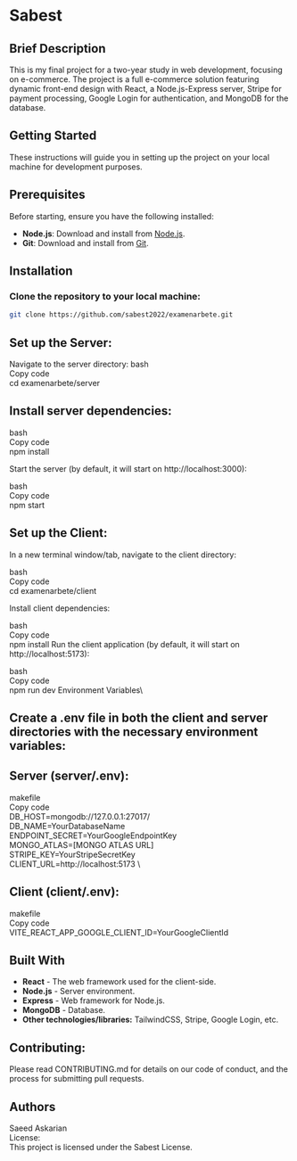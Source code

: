 # Sabest

## Brief Description
This is my final project for a two-year study in web development, focusing on e-commerce. The project is a full e-commerce solution featuring dynamic front-end design with React, a Node.js-Express server, Stripe for payment processing, Google Login for authentication, and MongoDB for the database.

## Getting Started
These instructions will guide you in setting up the project on your local machine for development purposes.

## Prerequisites
Before starting, ensure you have the following installed:

- **Node.js**: Download and install from [Node.js](https://nodejs.org/).
- **Git**: Download and install from [Git](https://git-scm.com/).

## Installation

### Clone the repository to your local machine:
```bash
git clone https://github.com/sabest2022/examenarbete.git
```
## Set up the Server:
Navigate to the server directory:
bash\
Copy code\
cd examenarbete/server

## Install server dependencies:

bash\
Copy code\
npm install

Start the server (by default, it will start on http://localhost:3000):

bash\
Copy code\
npm start

## Set up the Client:
In a new terminal window/tab, navigate to the client directory:

bash\
Copy code\
cd examenarbete/client

Install client dependencies:

bash\
Copy code\
npm install
Run the client application (by default, it will start on http://localhost:5173):

bash\
Copy code\
npm run dev
Environment Variables\

## Create a .env file in both the client and server directories with the necessary environment variables:

## Server (server/.env):
makefile\
Copy code\
DB_HOST=mongodb://127.0.0.1:27017/  \
DB_NAME=YourDatabaseName \
ENDPOINT_SECRET=YourGoogleEndpointKey \
MONGO_ATLAS=[MONGO ATLAS URL] \
STRIPE_KEY=YourStripeSecretKey \
CLIENT_URL=http://localhost:5173 \

## Client (client/.env):
makefile\
Copy code \
VITE_REACT_APP_GOOGLE_CLIENT_ID=YourGoogleClientId


## Built With
- **React** - The web framework used for the client-side.
- **Node.js** - Server environment.
- **Express** - Web framework for Node.js.
- **MongoDB** - Database.
- **Other technologies/libraries:** TailwindCSS, Stripe, Google Login, etc.


## Contributing:
Please read CONTRIBUTING.md for details on our code of conduct, and the process for submitting pull requests.

## Authors
Saeed Askarian\
License:\
This project is licensed under the Sabest License.

